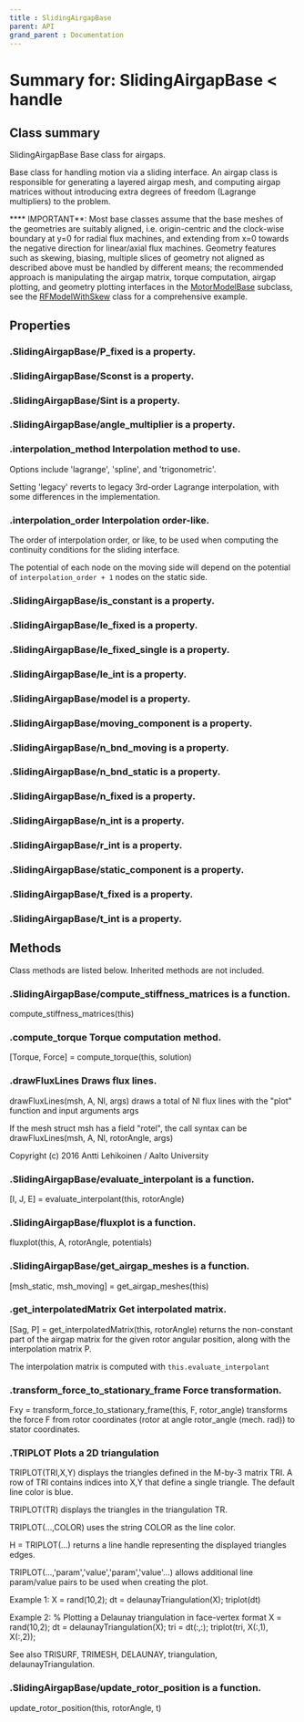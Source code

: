 ```yaml
---
title : SlidingAirgapBase
parent: API
grand_parent : Documentation
---
```

# Summary for: **SlidingAirgapBase**  < handle

## Class summary

SlidingAirgapBase Base class for airgaps.

Base class for handling motion via a sliding interface. An airgap
class is responsible for generating a layered airgap mesh, and
computing airgap matrices without introducing extra degrees of
freedom (Lagrange multipliers) to the problem.

**** IMPORTANT**: Most base classes assume that the base meshes of the
geometries are suitably aligned, i.e. origin-centric and the
clock-wise boundary at y=0 for radial flux machines, and extending
from x=0 towards the negative direction for linear/axial flux
machines. Geometry features such as skewing, biasing, multiple slices
of geometry not aligned as described above must be handled by
different means; the recommended approach is manipulating the airgap
matrix, torque computation, airgap plotting, and geometry plotting
interfaces in the [MotorModelBase](MotorModelBase.html) subclass, see the
[RFModelWithSkew](RFModelWithSkew.html) class for a comprehensive example.

## Properties

### .SlidingAirgapBase/**P_fixed** is a property.

### .SlidingAirgapBase/**Sconst** is a property.

### .SlidingAirgapBase/**Sint** is a property.

### .SlidingAirgapBase/**angle_multiplier** is a property.

### .**interpolation_method** Interpolation method to use.
Options include 'lagrange', 'spline', and 'trigonometric'.

Setting 'legacy' reverts to legacy 3rd-order Lagrange
interpolation, with some differences in the implementation.

### .**interpolation_order** Interpolation order-like.

The order of interpolation order, or like, to be used when
computing the continuity conditions for the sliding interface.

The potential of each node on the moving side will depend on the
potential of `interpolation_order + 1` nodes on the static side.

### .SlidingAirgapBase/**is_constant** is a property.

### .SlidingAirgapBase/**le_fixed** is a property.

### .SlidingAirgapBase/**le_fixed_single** is a property.

### .SlidingAirgapBase/**le_int** is a property.

### .SlidingAirgapBase/**model** is a property.

### .SlidingAirgapBase/**moving_component** is a property.

### .SlidingAirgapBase/**n_bnd_moving** is a property.

### .SlidingAirgapBase/**n_bnd_static** is a property.

### .SlidingAirgapBase/**n_fixed** is a property.

### .SlidingAirgapBase/**n_int** is a property.

### .SlidingAirgapBase/**r_int** is a property.

### .SlidingAirgapBase/**static_component** is a property.

### .SlidingAirgapBase/**t_fixed** is a property.

### .SlidingAirgapBase/**t_int** is a property.


## Methods

Class methods are listed below. Inherited methods are not included.

### .SlidingAirgapBase/**compute_stiffness_matrices** is a function.
compute_stiffness_matrices(this)

### .**compute_torque** Torque computation method.

[Torque, Force] = compute_torque(this, solution)

### .**drawFluxLines** Draws flux lines.

drawFluxLines(msh, A, Nl, args) draws a total of Nl flux lines with the
"plot" function and input arguments args

If the mesh struct msh has a field "rotel", the call syntax can be
drawFluxLines(msh, A, Nl, rotorAngle, args)

Copyright (c) 2016 Antti Lehikoinen / Aalto University

### .SlidingAirgapBase/**evaluate_interpolant** is a function.
[I, J, E] = evaluate_interpolant(this, rotorAngle)

### .SlidingAirgapBase/**fluxplot** is a function.
fluxplot(this, A, rotorAngle, potentials)

### .SlidingAirgapBase/**get_airgap_meshes** is a function.
[msh_static, msh_moving] = get_airgap_meshes(this)

### .**get_interpolatedMatrix** Get interpolated matrix.

[Sag, P] = get_interpolatedMatrix(this, rotorAngle) returns the non-constant
part of the airgap matrix for the given rotor angular position, along
with the interpolation matrix P.

The interpolation matrix is computed with `this.evaluate_interpolant`

### .**transform_force_to_stationary_frame** Force transformation.

Fxy = transform_force_to_stationary_frame(this, F, rotor_angle)
transforms the force F from rotor coordinates (rotor at angle
rotor_angle (mech. rad)) to stator coordinates.

### .TRIPLOT Plots a 2D triangulation
TRIPLOT(TRI,X,Y) displays the triangles defined in the
M-by-3 matrix TRI.  A row of TRI contains indices into X,Y that
define a single triangle. The default line color is blue.

TRIPLOT(TR) displays the triangles in the triangulation TR.

TRIPLOT(...,COLOR) uses the string COLOR as the line color.

H = TRIPLOT(...) returns a line handle representing the displayed
triangles edges.

TRIPLOT(...,'param','value','param','value'...) allows additional
line param/value pairs to be used when creating the plot.

Example 1:
X = rand(10,2);
dt = delaunayTriangulation(X);
triplot(dt)

Example 2:
% Plotting a Delaunay triangulation in face-vertex format
X = rand(10,2);
dt = delaunayTriangulation(X);
tri = dt(:,:);
triplot(tri, X(:,1), X(:,2));

See also TRISURF, TRIMESH, DELAUNAY, triangulation, delaunayTriangulation.

### .SlidingAirgapBase/**update_rotor_position** is a function.
update_rotor_position(this, rotorAngle, t)


